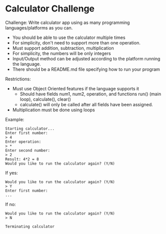 # Calculator Challenge

Challenge: Write calculator app using as many programming languages/platforms as you can.
- You should be able to use the calculator multiple times
- For simplicity, don't need to support more than one operation.
- Must support addition, subtraction, multiplication
- For simplicity, the numbers will be only integers
- Input/Output method can be adjusted according to the platform running the language.
- There should be a README.md file specifying how to run your program

Restrictions:
- Must use Object Oriented features if the language supports it
  - Should have fields num1, num2, operation, and functions run() (main loop), calculate(), clear()
  - calculate() will only be called after all fields have been assigned.
- Multiplication must be done using loops

Example:

```
Starting calculator...
Enter first number:
> 4
Enter operation:
> *
Enter second number:
> 2
Result: 4*2 = 8
Would you like to run the calculator again? (Y/N)

```

If yes:

```
Would you like to run the calculator again? (Y/N)
> Y
Enter first number:
...
```

If no:

```
Would you like to run the calculator again? (Y/N)
> N

Terminating calculator
```






